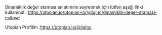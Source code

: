 Dinamiklik değer ataması anlatımımı seyretmek için lütfen aşağı linki kullanınız .
https://utopian.io/utopian-io/@ilginc/dinamiklik-deger-atamasi-eclipse

Utopian Profilim :https://utopian.io/@ilginc
